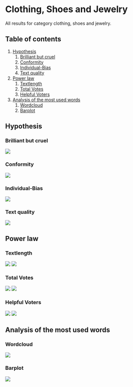 # Clothing, Shoes and Jewelry

All results for category clothing, shoes and jewelry.

##  Table of contents

1. [Hypothesis](#hypothesis)
    1. [Brilliant but cruel](#brilliant-but-cruel)
    2. [Conformity](#conformity)
    3. [Individual-Bias](#individual-bias)
    4. [Text quality](#text-quality)
2. [Power law](#power-law)
    1. [Textlength](#textlength)
    2. [Total Votes](#total-votes)
    3. [Helpful Voters](#helpful-voters)
3. [Analysis of the most used words](#analysis-of-the-most-used-words)
    1. [Wordcloud](#wordcloud)    
    2. [Barplot](#barplot)

## Hypothesis

### Brilliant but cruel
![](./brilliantButCruelClothingShoesJewelry.gif)

### Conformity
![](./conformityClothingShoesJewelry.gif)

### Individual-Bias
![](./individualBiasClothingShoesJewelry.gif)

### Text quality

![](./scatterPlotWordCountClothingShoesJewelry.gif)

## Power law

### Textlength
![](./c_compareWordcountToOccurenceClothingShoes_Jewelry.gif)
![](./c_powerlawWordcountClothingShoes_Jewelry.gif)

### Total Votes
![](./b_compareVotersToOccurenceClothingShoes_Jewelry.gif)
![](./b_powerlawVotersClothingShoes_Jewelry.gif)

### Helpful Voters
![](./a_comparehelpfulVotersToOccurenceClothingShoes_Jewelry.gif)
![](./a_powerlawHelpfulVotersClothingShoes_Jewelry.gif)

## Analysis of the most used words

### Wordcloud
![](./)

### Barplot
![](./)


